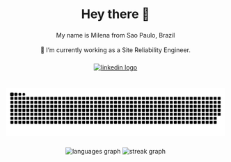 ###

<h1 align="center">Hey there 👋</h1>

###

<p align="center">My name is Milena from Sao Paulo, Brazil<br><br>🔭 I’m currently working as a Site Reliability Engineer.<br></p>

###

<div align="center">
  <a href="www.linkedin.com/in/milenauehara" target="_blank">
    <img src="https://raw.githubusercontent.com/maurodesouza/profile-readme-generator/master/src/assets/icons/social/linkedin/default.svg" width="25" height="35" alt="linkedin logo"  />
  </a>
</div>

###

<br clear="both">

<img src="https://raw.githubusercontent.com/Milena-Uehara/Milena-Uehara/output/snake.svg" alt="Snake animation" />

###

<div align="center">
  <img src="https://github-readme-stats.vercel.app/api/top-langs?username=Milena-Uehara&locale=en&hide_title=false&layout=compact&card_width=320&langs_count=5&theme=dracula&hide_border=false&order=2" height="150" alt="languages graph" />
  <img src="https://streak-stats.demolab.com?user=Milena-Uehara&locale=en&mode=daily&theme=dracula&hide_border=false&border_radius=5&order=3" height="150" alt="streak graph" />
</div>
